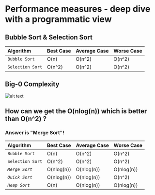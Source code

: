 # Performance measures - deep dive with a programmatic view

## Bubble Sort & Selection Sort

| Algorithm | Best Case | Average Case | Worse Case |
|:--- | :--- | :--- | :---|
| `Bubble Sort` | O(n)    | O(n^2)       | O(n^2)   |
| `Selection Sort` | O(n^2) | O(n^2)     | O(n^2)   |


## Big-0 Complexity
![alt text](https://github.com/Zioq/Python-Programming-CS-Algorithms-and-Data-Structures/blob/master/11.Performacne%20measures/big-O%20Complexity.png?raw=true) 


## How can we get the O(nlog(n)) which is better than O(n^2) ? 
### Answer is "Merge Sort"!
| Algorithm | Best Case | Average Case | Worse Case |
|:--- | :--- | :--- | :---|
| `Bubble Sort` | O(n)    | O(n^2)       | O(n^2)   |
| `Selection Sort` | O(n^2) | O(n^2)     | O(n^2)   |
| *`Merge Sort`* | O(nlog(n)) | O(nlog(n))    | O(nlog(n))   |
| *`Quick Sort`* | O(nlog(n)) | O(nlog(n))    | O(n^2)   |
| *`Heap Sort`* | O(n)  | O(nlog(n))    | O(nlog(n))   |
